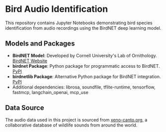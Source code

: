 # Bird Audio Identification

This repository contains Jupyter Notebooks demonstrating bird species identification from audio recordings using the BirdNET deep learning model.

## Models and Packages

- **BirdNET Model**: Developed by Cornell University's Lab of Ornithology. [BirdNET Website](https://birdnet.cornell.edu/)
- **birdnet Package**: Python package for programmatic access to BirdNET. [PyPI](https://pypi.org/project/birdnet/)
- **birdnetlib Package**: Alternative Python package for BirdNET integration. [PyPI](https://pypi.org/project/birdnetlib/)
- Additional dependencies: librosa, soundfile, tflite-runtime, tensorflow, fastmcp, langchain_openai, mcp_use

## Data Source

The audio data used in this project is sourced from [xeno-canto.org](https://xeno-canto.org/), a collaborative database of wildlife sounds from around the world.
